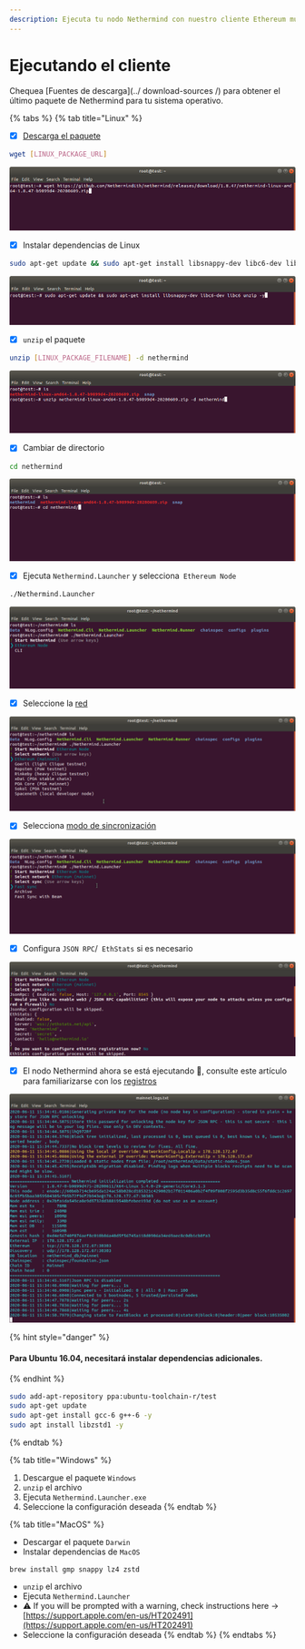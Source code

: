 ```yaml
---
description: Ejecuta tu nodo Nethermind con nuestro cliente Ethereum multiplataforma
---
```


# Ejecutando el cliente

Chequea [Fuentes de descarga](../ download-sources /) para obtener el último paquete de Nethermind para tu sistema operativo.

{% tabs %}
{% tab title="Linux" %}
* [x] [Descarga el paquete](../download-sources/)

```bash
wget [LINUX_PACKAGE_URL]
```

![Descargar paquete con wget](../../.gitbook/assets/image%20%282%29.png)

* [x] Instalar dependencias de Linux

```bash
sudo apt-get update && sudo apt-get install libsnappy-dev libc6-dev libc6 unzip -y
```

![Instalar dependencias de Linux](../../.gitbook/assets/image%20%2816%29.png)

* [x] `unzip` el paquete

```bash
unzip [LINUX_PACKAGE_FILENAME] -d nethermind
```

![Unzip el paquete](../../.gitbook/assets/image%20%287%29.png)

* [x] Cambiar de directorio

```bash
cd nethermind
```

![Switch directory](../../.gitbook/assets/image%20%288%29%20%281%29%20%281%29%20%281%29%20%281%29.png)

* [x] Ejecuta `Nethermind.Launcher` y selecciona` Ethereum Node`

```bash
./Nethermind.Launcher
```

![Ejecuta Nethermind.Launcher](../../.gitbook/assets/image%20%2819%29.png)

* [x] Seleccione la [red](../networks.md)

![Seleccione la red](../../.gitbook/assets/image%20%2814%29.png)

* [x] Selecciona [modo de sincronización](../sync-modes.md)

![Selecciona el modo de sincronización](../../.gitbook/assets/image%20%285%29.png)

* [x] Configura `JSON RPC`/` EthStats` si es necesario

![JSON RPC / EthStats configuración](../../.gitbook/assets/image%20%2813%29.png)

* [x] El nodo Nethermind ahora se está ejecutando 🎉, consulte este artículo para familiarizarse con los [registros](../../#explaining-nethermind-logs)

![Nethermind client running Ethereum Mainnet](../../.gitbook/assets/image%20%2818%29%20%281%29%20%281%29%20%281%29%20%281%29%20%281%29%20%281%29%20%281%29.png)

{% hint style="danger" %}
#### Para Ubuntu 16.04, necesitará instalar dependencias adicionales.
{% endhint %}

```bash
sudo add-apt-repository ppa:ubuntu-toolchain-r/test
sudo apt-get update
sudo apt-get install gcc-6 g++-6 -y
sudo apt install libzstd1 -y
```
{% endtab %}

{% tab title="Windows" %}
1. Descargue el paquete `Windows`
2. `unzip` el archivo
3. Ejecuta `Nethermind.Launcher.exe`
4. Seleccione la configuración deseada
{% endtab %}

{% tab title="MacOS" %}
* Descargar el paquete `Darwin`
* Instalar dependencias de `MacOS`

```text
brew install gmp snappy lz4 zstd
```

* `unzip` el archivo
* Ejecuta `Nethermind.Launcher`
* ⚠ If you will be prompted with a warning, check instructions here -&gt; [https://support.apple.com/en-us/HT202491](https://support.apple.com/en-us/HT202491)
* Seleccione la configuración deseada
{% endtab %}
{% endtabs %}









